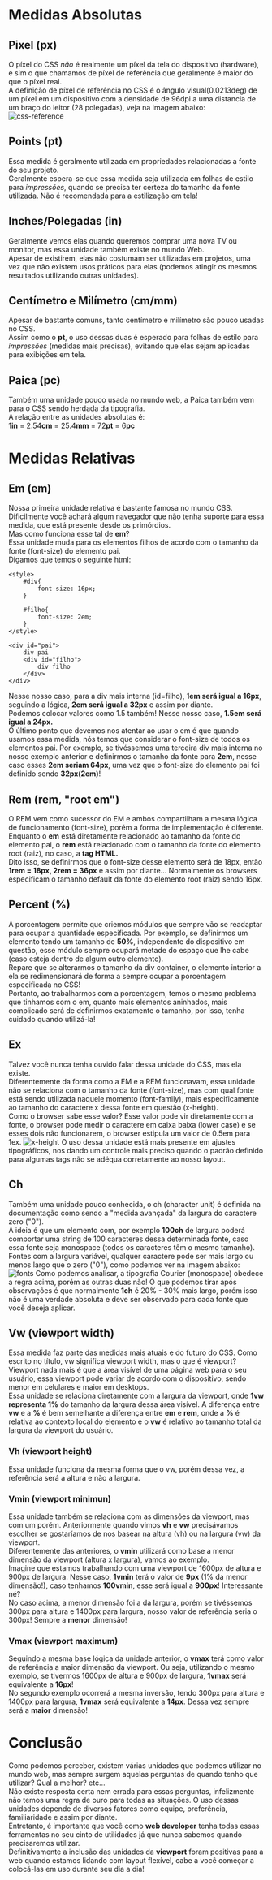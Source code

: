 # Medidas Absolutas

## Pixel (px)
O píxel do CSS *não* é realmente um píxel da tela do dispositivo (hardware), e sim o que chamamos de píxel de referência que geralmente é maior do que o píxel real.  
A definição de píxel de referência no CSS é o ângulo visual(0.0213deg) de um píxel em um dispositivo com a densidade de 96dpi a uma distancia de um braço do leitor (28 polegadas), veja na imagem abaixo:  
![css-reference](img/css_reference_pixel.webp)

## Points (pt)
Essa medida é geralmente utilizada em propriedades relacionadas a fonte do seu projeto.  
Geralmente espera-se que essa medida seja utilizada em folhas de estilo para *impressões*, quando se precisa ter certeza do tamanho da fonte utilizada. Não é recomendada para a estilização em tela!

## Inches/Polegadas (in)
Geralmente vemos elas quando queremos comprar uma nova TV ou monitor, mas essa unidade também existe no mundo Web.  
Apesar de existirem, elas não costumam ser utilizadas em projetos, uma vez que não existem usos práticos para elas (podemos atingir os mesmos resultados utilizando outras unidades).

## Centímetro e Milímetro (cm/mm)
Apesar de bastante comuns, tanto centímetro e milímetro são pouco usadas no CSS.  
Assim como o **pt**, o uso dessas duas é esperado para folhas de estilo para *impressões* (medidas mais precisas), evitando que elas sejam aplicadas para exibições em tela.

## Paica (pc)
Também uma unidade pouco usada no mundo web, a Paica também vem para o CSS sendo herdada da tipografia.  
A relação entre as unidades absolutas é:  
1**in** = 2.54**cm** = 25.4**mm** = 72**pt** = 6**pc**

# Medidas Relativas

## Em (em)
Nossa primeira unidade relativa é bastante famosa no mundo CSS.  
Dificilmente você achará algum navegador que não tenha suporte para essa medida, que está presente desde os primórdios.  
Mas como funciona esse tal de **em**?  
Essa unidade muda para os elementos filhos de acordo com o tamanho da fonte (font-size) do elemento pai.  
Digamos que temos o seguinte html:  
```
<style>
    #div{
        font-size: 16px;
    }

    #filho{
        font-size: 2em;
    }
</style>

<div id="pai">
    div pai
    <div id="filho">
        div filho
    </div>
</div>
```
Nesse nosso caso, para a div mais interna (id=filho), 1**em será igual a 16px**, seguindo a lógica, **2em será igual a 32px** e assim por diante.  
Podemos colocar valores como 1.5 também! Nesse nosso caso, **1.5em será igual a 24px.**  
O último ponto que devemos nos atentar ao usar o em é que quando usamos essa medida, nós temos que considerar o font-size de todos os elementos pai. Por exemplo, se tivéssemos uma terceira div mais interna no nosso exemplo anterior e definirmos o tamanho da fonte para **2em**, nesse caso esses **2em seriam 64px**, uma vez que o font-size do elemento pai foi definido sendo **32px(2em)**!

## Rem (rem, "root em")
O REM vem como sucessor do EM e ambos compartilham a mesma lógica de funcionamento (font-size), porém a forma de implementação é diferente.  
Enquanto o **em** está diretamente relacionado ao tamanho da fonte do elemento pai, o **rem** está relacionado com o tamanho da fonte do elemento root (raiz), no caso, a **tag HTML.**  
Dito isso, se definirmos que o font-size desse elemento será de 18px, então **1rem = 18px, 2rem = 36px** e assim por diante... Normalmente os browsers especificam o tamanho default da fonte do elemento root (raiz) sendo 16px.

## Percent (%)
A porcentagem permite que criemos módulos que sempre vão se readaptar para ocupar a quantidade especificada. Por exemplo, se definirmos um elemento tendo um tamanho de **50%**, independente do dispositivo em questão, esse módulo sempre ocupará metade do espaço que lhe cabe (caso esteja dentro de algum outro elemento).  
Repare que se alterarmos o tamanho da div container, o elemento interior a ela se redimensionará de forma a sempre ocupar a porcentagem especificada no CSS!  
Portanto, ao trabalharmos com a porcentagem, temos o mesmo problema que tinhamos com o em, quanto mais elementos aninhados, mais complicado será de definirmos exatamente o tamanho, por isso, tenha cuidado quando utilizá-la!

## Ex
Talvez você nunca tenha ouvido falar dessa unidade do CSS, mas ela existe.  
Diferentemente da forma como a EM e a REM funcionavam, essa unidade não se relaciona com o tamanho da fonte (font-size), mas com qual fonte está sendo utilizada naquele momento (font-family), mais especificamente ao tamanho do caractere x dessa fonte em questão (x-height).  
Como o browser sabe esse valor? Esse valor pode vir diretamente com a fonte, o browser pode medir o caractere em caixa baixa (lower case) e se esses dois não funcionarem, o browser estipula um valor de 0.5em para 1ex.
![x-height](img/x_height.jpg)
O uso dessa unidade está mais presente em ajustes tipográficos, nos dando um controle mais preciso quando o padrão definido para algumas tags não se adéqua corretamente ao nosso layout.

## Ch
Também uma unidade pouco conhecida, o ch (character unit) é definida na documentação como sendo a "medida avançada" da largura do caractere zero ("0").  
A ideia é que um elemento com, por exemplo **100ch** de largura poderá comportar uma string de 100 caracteres dessa determinada fonte, caso essa fonte seja monospace (todos os caracteres têm o mesmo tamanho).  
Fontes com a largura variável, qualquer caractere pode ser mais largo ou menos largo que o zero ("0"), como podemos ver na imagem abaixo:
![fonts](img/fonts.webp)
Como podemos analisar, a tipografia Courier (monospace) obedece a regra acima, porém as outras duas não! O que podemos tirar após observações é que normalmente **1ch** é 20% - 30% mais largo, porém isso não é uma verdade absoluta e deve ser observado para cada fonte que você deseja aplicar.

## Vw (viewport width)
Essa medida faz parte das medidas mais atuais e do futuro do CSS. Como escrito no título, vw significa viewport width, mas o que é viewport?  
Viewport nada mais é que a área visível de uma página web para o seu usuário, essa viewport pode variar de acordo com o dispositivo, sendo menor em celulares e maior em desktops.  
Essa unidade se relaciona diretamente com a largura da viewport, onde **1vw representa 1%** do tamanho da largura dessa área visível. A diferença entre **vw** e a **%** é bem semelhante a diferença entre **em** e **rem**, onde a **%** é relativa ao contexto local do elemento e o **vw** é relativo ao tamanho total da largura da viewport do usuário.

### Vh (viewport height)
Essa unidade funciona da mesma forma que o vw, porém dessa vez, a referência será a altura e não a largura.

### Vmin (viewport minimun)
Essa unidade também se relaciona com as dimensões da viewport, mas com um porém. Anteriormente quando vimos **vh** e **vw** precisávamos escolher se gostaríamos de nos basear na altura (vh) ou na largura (vw) da viewport.  
Diferentemente das anteriores, o **vmin** utilizará como base a menor dimensão da viewport (altura x largura), vamos ao exemplo.  
Imagine que estamos trabalhando com uma viewport de 1600px de altura e 900px de largura. Nesse caso, **1vmin** terá o valor de **9px** (1% da menor dimensão!), caso tenhamos **100vmin**, esse será igual a **900px**! Interessante né?  
No caso acima, a menor dimensão foi a da largura, porém se tivéssemos 300px para altura e 1400px para largura, nosso valor de referência seria o 300px! Sempre a **menor** dimensão!

### Vmax (viewport maximum)
Seguindo a mesma base lógica da unidade anterior, o **vmax** terá como valor de referência a maior dimensão da viewport. Ou seja, utilizando o mesmo exemplo, se tivermos 1600px de altura e 900px de largura, **1vmax** será equivalente a **16px**!  
No segundo exemplo ocorrerá a mesma inversão, tendo 300px para altura e 1400px para largura, **1vmax** será equivalente a **14px**. Dessa vez sempre será a **maior** dimensão!

# Conclusão
Como podemos perceber, existem várias unidades que podemos utilizar no mundo web, mas sempre surgem aquelas perguntas de quando tenho que utilizar? Qual a melhor? etc...  
Não existe resposta certa nem errada para essas perguntas, infelizmente não temos uma regra de ouro para todas as situações. O uso dessas unidades depende de diversos fatores como equipe, preferência, familiaridade e assim por diante.  
Entretanto, é importante que você como **web developer** tenha todas essas ferramentas no seu cinto de utilidades já que nunca sabemos quando precisaremos utilizar.  
Definitivamente a inclusão das unidades da **viewport** foram positivas para a web quando estamos lidando com layout flexível, cabe a você começar a colocá-las em uso durante seu dia a dia!
